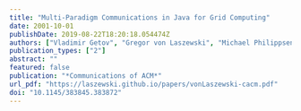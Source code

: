 ```yaml
---
title: "Multi-Paradigm Communications in Java for Grid Computing"
date: 2001-10-01
publishDate: 2019-08-22T18:20:18.054474Z
authors: ["Vladimir Getov", "Gregor von Laszewski", "Michael Philippsen", "Ian Foster"]
publication_types: ["2"]
abstract: ""
featured: false
publication: "*Communications of ACM*"
url_pdf: "https://laszewski.github.io/papers/vonLaszewski-cacm.pdf"
doi: "10.1145/383845.383872"
---
```


